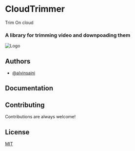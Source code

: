
# CloudTrimmer
Trim On cloud
### A library for trimming video and downpoading them



  
![Logo](https://raw.githubusercontent.com/CodeWithAlvin/CloudTrimmer-web/master/static/images/logo.svg)

    
## Authors

- [@alvinsaini](https://www.github.com/codewithalvin)

  
## Documentation


  
## Contributing

Contributions are always welcome!

  
## License

[MIT](https://github.com/CodeWithAlvin/CloudTrimmer/blob/master/license)

  
